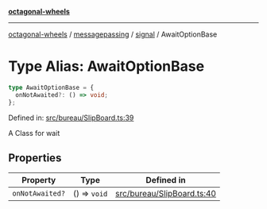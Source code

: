 [**octagonal-wheels**](../../../../../../README.md)

***

[octagonal-wheels](../../../../../../globals.md) / [messagepassing](../../../README.md) / [signal](../README.md) / AwaitOptionBase

# Type Alias: AwaitOptionBase

```ts
type AwaitOptionBase = {
  onNotAwaited?: () => void;
};
```

Defined in: [src/bureau/SlipBoard.ts:39](https://github.com/vrtmrz/octagonal-wheels/blob/main/src/bureau/SlipBoard.ts#L39)

A Class for wait

## Properties

| Property | Type | Defined in |
| ------ | ------ | ------ |
| <a id="onnotawaited"></a> `onNotAwaited?` | () => `void` | [src/bureau/SlipBoard.ts:40](https://github.com/vrtmrz/octagonal-wheels/blob/main/src/bureau/SlipBoard.ts#L40) |
